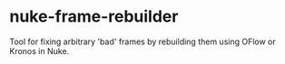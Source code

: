 # nuke-frame-rebuilder
Tool for fixing arbitrary 'bad' frames by rebuilding them using OFlow or Kronos in Nuke. 
